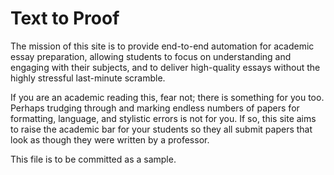 # Text to Proof
The mission of this site is to provide end-to-end automation for academic essay preparation, allowing students to focus on understanding and engaging with their subjects, and to deliver high-quality essays without the highly stressful last-minute scramble.

If you are an academic reading this, fear not; there is something for you too. Perhaps trudging through and marking endless numbers of papers for formatting, language, and stylistic errors is not for you. If so, this site aims to raise the academic bar for your students so they all submit papers that look as though they were written by a professor.

This file is to be committed as a sample.
